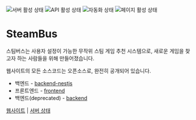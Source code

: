 ![서버 활성 상태](https://up.steambus.kr/api/badge/7/uptime/24?label=서버%20활성%20상태)
![API 활성 상태](https://up.steambus.kr/api/badge/6/uptime/24?label=API%20활성%20상태)
![자동화 상태](https://up.steambus.kr/api/badge/1/uptime/24?label=자동화%20상태)
![페이지 활성 상태](https://up.steambus.kr/api/badge/4/uptime/24?label=페이지%20활성%20상태)

# SteamBus

스팀버스는 사용자 설정이 가능한 무작위 스팀 게임 추천 시스템으로, 새로운 게임을 찾고자 하는 사람들을 위해 만들어졌습니다.

웹사이트의 모든 소스코드는 오픈소스로, 완전히 공개되어 있습니다.

* 백엔드 - [backend-nestjs](https://github.com/steambus-kr/backend-nestjs)
* 프론트엔드 - [frontend](https://github.com/steambus-kr/frontend)
* 백엔드(deprecated) - [backend](https://github.com/steambus-kr/backend)

[웹사이트](https://steambus.kr) | [서버 상태](https://up.steambus.kr)
